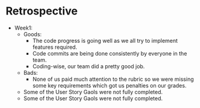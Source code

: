 # Retrospective
* Week1: 
	* Goods:
		* The code progress is going well as we all try to implement features required. 
		* Code commits are being done consistently by everyone in the team.
		* Coding-wise, our team did a pretty good job.
	* Bads:
		* None of us paid much attention to the rubric so we were missing some key requirements which got us penalties on our grades.
    * Some of the User Story Gaols were not fully completed.
    * Some of the User Story Gaols were not fully completed.
    